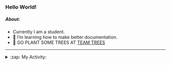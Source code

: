 ### Hello World!

##### About:
- Currently I am a student.
- 🌱 I’m learning how to make better documentation.
- 🌱 GO PLANT SOME TREES AT [TEAM TREES](https://teamtrees.org/)

---
<details>
  <summary>:zap: My Activity:</summary>
  
<!--START_SECTION:waka-->
![Code Time](http://img.shields.io/badge/Code%20Time-1%2C171%20hrs%2034%20mins-blue)

**I'm a Night 🦉** 

```text
🌞 Morning                1910 commits        ███░░░░░░░░░░░░░░░░░░░░░░   10.11 % 
🌆 Daytime                6424 commits        ████████░░░░░░░░░░░░░░░░░   33.99 % 
🌃 Evening                5410 commits        ███████░░░░░░░░░░░░░░░░░░   28.62 % 
🌙 Night                  5157 commits        ███████░░░░░░░░░░░░░░░░░░   27.28 % 
```
📅 **I'm Most Productive on Wednesday** 

```text
Monday                   2653 commits        ████░░░░░░░░░░░░░░░░░░░░░   14.04 % 
Tuesday                  2584 commits        ███░░░░░░░░░░░░░░░░░░░░░░   13.67 % 
Wednesday                4419 commits        ██████░░░░░░░░░░░░░░░░░░░   23.38 % 
Thursday                 2444 commits        ███░░░░░░░░░░░░░░░░░░░░░░   12.93 % 
Friday                   1982 commits        ███░░░░░░░░░░░░░░░░░░░░░░   10.49 % 
Saturday                 1654 commits        ██░░░░░░░░░░░░░░░░░░░░░░░   08.75 % 
Sunday                   3165 commits        ████░░░░░░░░░░░░░░░░░░░░░   16.75 % 
```


📊 **This Week I Spent My Time On** 

```text
🔥 Editors: 
VS Code                  3 hrs 23 mins       █████████████░░░░░░░░░░░░   50.65 % 
IntelliJ                 3 hrs 17 mins       ████████████░░░░░░░░░░░░░   49.35 % 

🐱‍💻 Projects: 
iris-flower-ml           3 hrs 23 mins       █████████████░░░░░░░░░░░░   50.65 % 
intro                    3 hrs 10 mins       ████████████░░░░░░░░░░░░░   47.42 % 
android-demo             7 mins              ░░░░░░░░░░░░░░░░░░░░░░░░░   01.93 % 
```


 Last Updated on 28/08/2023 23:10:41 UTC
<!--END_SECTION:waka-->
</details>
